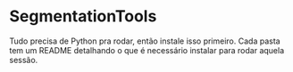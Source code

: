 # SegmentationTools

Tudo precisa de Python pra rodar, então instale isso primeiro.
Cada pasta tem um README detalhando o que é necessário instalar
para rodar aquela sessão.
